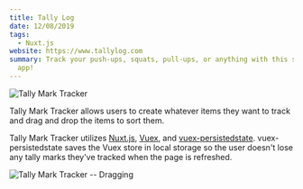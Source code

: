 ```yaml
---
title: Tally Log
date: 12/08/2019
tags:
  - Nuxt.js
website: https://www.tallylog.com
summary: Track your push-ups, squats, pull-ups, or anything with this simple tracking
  app!
---
```


![Tally Mark Tracker](/images/content/tally-mark-tracker.jpg)

Tally Mark Tracker allows users to create whatever items they want to track and drag and drop the items to sort them.

Tally Mark Tracker utilizes [Nuxt.js](https://nuxtjs.org/guide/configuration), [Vuex](https://vuex.vuejs.org/), and [vuex-persistedstate](https://www.npmjs.com/package/vuex-persistedstate). vuex-persistedstate saves the Vuex store in local storage so the user doesn't lose any tally marks they've tracked when the page is refreshed.

![Tally Mark Tracker -- Dragging](/images/content/tally-mark-tracker-dragging.jpg)
